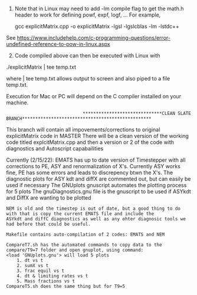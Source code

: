 1. Note that in Linux may need to add -lm compile flag to get the math.h header to work
for defining powf, expf, logf, ...  For example,
    
    gcc explicitMatrix.cpp -o explicitMatrix -lgsl -lgslcblas -lm -lstdc++

See https://www.includehelp.com/c-programming-questions/error-undefined-reference-to-pow-in-linux.aspx

2.  Code compiled above can then be executed with Linux with

./explicitMatrix  | tee temp.txt

where | tee temp.txt allows output to screen and also piped to a file temp.txt.

Execution for Mac or PC will depend on the C compiler installed on your machine.


                                 ******************************CLEAN SLATE BRANCH*************************************************
This branch will contain all impovements/corrections to original explicitMatrix code in MASTER
There will be a clean version of the working code titled explcitMatrix.cpp and then a version or 2 of the code with diagnostics and Autoscript capabailities

Currently (2/15/22):
	EMATS has up to date version of Timestepper with all corrections to PE, ASY and renormalization of X's.
		Currently ASY works fine, PE has some errors and leads to discrepency btwn the X's.
		The diagnostic plots for ASY kdt and diffX are commented out, but can easily be used if necessary
			The GNUplots gnuscript automates the plotting process for 5 plots
			The gnuDiagnostics.gnu file is the gnuscript to be used if ASYkdt and DiffX are wanting to be plotted
			
	NEM is old and the timestep is out of date, but a good thing to do with that is copy the current EMATS file and include the
	ASYkdt and diffC diagnostics as well as any ohter diagnosic tools we had before that could be useful.
	
	Makefile contains auto-compilation of 2 codes: EMATS and NEM
	
	CompareT7.sh has the automated commands to copy data to the compare/T9=7 folder and open gnuplot, using command: 
	<load 'GNUplots.gnu'> will load 5 plots
		1. dt vs t
		2. sumX vs t
		3. frac equil vs t
		4. dt & limiting rates vs t
		5. Mass fractions vs t
	CompareT5.sh does the same thing but for T9=5

